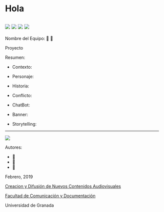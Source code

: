 # Hola


![](https://pbs.twimg.com/profile_images/705223576945700864/FuC-WWlc_400x400.jpg)
![](http://www.fd4a.net/Android_Icons/3D-Matrix-Pro-Vol-3-Revolution.png)
![](https://pbs.twimg.com/profile_images/588150066529046528/j93MmaCF_400x400.jpg)
![](http://multimedialasflores.com.ar/wp-content/uploads/2018/10/001-cohete.png)
--

Nombre del Equipo: :blue_heart:   :blue_heart:

Proyecto 

Resumen:  


- Contexto: 

- Personaje: 

- Historia: 

- Conflicto: 




- ChatBot:  

- Banner:  

- Storytelling: 

------
![](https://upload.wikimedia.org/wikipedia/commons/thumb/6/62/CC-BY-SA-Andere_Wikis_%28v%29.svg/200px-CC-BY-SA-Andere_Wikis_%28v%29.svg.png)


Autores: 
- :man: 
- :woman:
- :woman: 

<!---
Lista completa de emojis de markDown - https://gist.github.com/rxaviers/7360908) 
-->



Febrero, 2019

[Creacion y Difusión de Nuevos Contenidos Audiovisuales](http://utopolis.ugr.es/medialab)

[Facultad de Comunicación y Documentación](http://fcd.ugr.es)

Universidad de Granada

